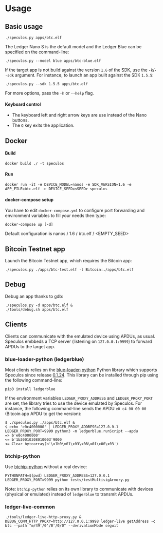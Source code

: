 # Usage

## Basic usage

```console
./speculos.py apps/btc.elf
```

The Ledger Nano S is the default model and the Ledger Blue can be specified on
the command-line:

```console
./speculos.py --model blue apps/btc-blue.elf
```

If the target app is not build against the version `1.6` of the SDK, use the
`-k`/`--sdk` argument. For instance, to launch an app built against the SDK
`1.5.5`:

```console
./speculos.py --sdk 1.5.5 apps/btc.elf
```


For more options, pass the `-h` or `--help` flag.

#### Keyboard control

- The keyboard left and right arrow keys are use instead of the Nano buttons.
- The `Q` key exits the application.

## Docker

#### Build
```console
docker build ./ -t speculos
```

#### Run
```console
docker run -it -e DEVICE_MODEL=nanos -e SDK_VERSION=1.6 -e APP_FILE=btc.elf -e DEVICE_SEED=<SEED> speculos
```

#### docker-compose setup
You have to edit `docker-compose.yml` to configure port forwarding and environment variables to fill your needs then type:
```console
docker-compose up [-d]
```

Default configuration is nanos / 1.6 / btc.elf / <EMPTY_SEED>

## Bitcoin Testnet app

Launch the Bitcoin Testnet app, which requires the Bitcoin app:

```console
./speculos.py ./apps/btc-test.elf -l Bitcoin:./apps/btc.elf
```


## Debug

Debug an app thanks to gdb:

```console
./speculos.py -d apps/btc.elf &
./tools/debug.sh apps/btc.elf
```


## Clients

Clients can communicate with the emulated device using APDUs, as usual. Speculos
embbeds a TCP server (listening on `127.0.0.1:9999`) to forward APDUs to the
target app.

### blue-loader-python (ledgerblue)

Most clients relies on the
[blue-loader-python](https://github.com/LedgerHQ/blue-loader-python/) Python
library which supports Speculos since release
[0.1.24](https://pypi.org/project/ledgerblue/0.1.24/). This library can be
installed through pip using the following command-line:

```console
pip3 install ledgerblue
```

If the environment variables `LEDGER_PROXY_ADDRESS` and `LEDGER_PROXY_PORT` are
set, the library tries to use the device emulated by Speculos. For instance, the
following command-line sends the APDU `e0 c4 00 00 00` (Bitcoin app APDU to get
the version):

```console
$ ./speculos.py ./apps/btc.elf &
$ echo 'e0c4000000' | LEDGER_PROXY_ADDRESS=127.0.0.1 LEDGER_PROXY_PORT=9999 python3 -m ledgerblue.runScript --apdu
=> b'e0c4000000'
<= b'1b30010308010003'9000
<= Clear bytearray(b'\x1b0\x01\x03\x08\x01\x00\x03')
```

### btchip-python

Use [btchip-python](https://github.com/LedgerHQ/btchip-python) without a real device:

```console
PYTHONPATH=$(pwd) LEDGER_PROXY_ADDRESS=127.0.0.1 LEDGER_PROXY_PORT=9999 python tests/testMultisigArmory.py
```

Note: `btchip-python` relies on its own library to communicate with devices
(physical or emulated) instead of `ledgerblue` to transmit APDUs.

### ledger-live-common

```console
./tools/ledger-live-http-proxy.py &
DEBUG_COMM_HTTP_PROXY=http://127.0.0.1:9998 ledger-live getAddress -c btc --path "m/49'/0'/0'/0/0" --derivationMode segwit
```
